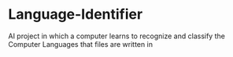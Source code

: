 # Language-Identifier
AI project in which a computer learns to recognize and classify the Computer Languages that files are written in
